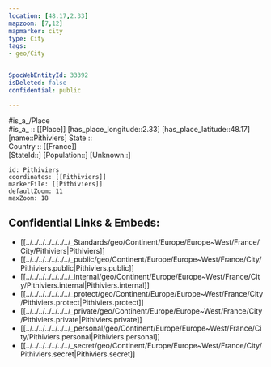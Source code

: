 ```yaml
---
location: [48.17,2.33] 
mapzoom: [7,12] 
mapmarker: city 
type: City
tags:
- geo/City


SpocWebEntityId: 33392
isDeleted: false
confidential: public

---
```

#is_a_/Place  
#is_a_ :: [[Place]] 
[has_place_longitude::2.33] 
[has_place_latitude::48.17] 
[name::Pithiviers] 
State ::  
Country :: [[France]]  
[StateId::] 
[Population::] 
[Unknown::] 


```leaflet
id: Pithiviers
coordinates: [[Pithiviers]] 
markerFile: [[Pithiviers]] 
defaultZoom: 11 
maxZoom: 18
```


## Confidential Links & Embeds: 
- [[../../../../../../../_Standards/geo/Continent/Europe/Europe~West/France/City/Pithiviers|Pithiviers]] 
- [[../../../../../../../_public/geo/Continent/Europe/Europe~West/France/City/Pithiviers.public|Pithiviers.public]] 
- [[../../../../../../../_internal/geo/Continent/Europe/Europe~West/France/City/Pithiviers.internal|Pithiviers.internal]] 
- [[../../../../../../../_protect/geo/Continent/Europe/Europe~West/France/City/Pithiviers.protect|Pithiviers.protect]] 
- [[../../../../../../../_private/geo/Continent/Europe/Europe~West/France/City/Pithiviers.private|Pithiviers.private]] 
- [[../../../../../../../_personal/geo/Continent/Europe/Europe~West/France/City/Pithiviers.personal|Pithiviers.personal]] 
- [[../../../../../../../_secret/geo/Continent/Europe/Europe~West/France/City/Pithiviers.secret|Pithiviers.secret]] 
